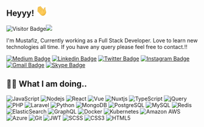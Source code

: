 ## Heyyy! <img src="https://raw.githubusercontent.com/musfiz/musfiz/main/wave.gif" width="30">

![Visitor Badge](https://visitor-badge.laobi.icu/badge?page_id=musfiz.visitor-badge)![](https://hit.yhype.me/github/profile?user_id=2957624)

I'm Mustafiz, Currently working as a Full Stack Developer. Love to learn new technologies all time. If you have any query please feel free to contact.!!

[![Medium Badge](https://img.shields.io/badge/musfiz-12100E?style=flat&logo=medium&logoColor=white&link=https://medium.com/@musfiz)](https://medium.com/@musfiz)
[![Linkedin Badge](https://img.shields.io/badge/-musfiz-blue?style=flat&logo=Linkedin&logoColor=white&link=https://www.linkedin.com/in/musfiz/)](https://www.linkedin.com/in/musfiz/)
[![Twitter Badge](https://img.shields.io/badge/-musfiz-1DA1F2?style=flat&logo=twitter&logoColor=white&link=https://twitter.com/musfiz/)](https://twitter.com/musfiz)
[![Instagram Badge](https://img.shields.io/badge/-musfiz-8a3ab9?style=flat&logo=instagram&logoColor=white&link=https://instagram.com/musfiz/)](https://instagram.com/musfiz)
[![Gmail Badge](https://img.shields.io/badge/-mustafiz,info13@gmail.com-BB001B?style=flat&logo=Gmail&logoColor=white&link=mailto:mustafiz.info13@gmail.com)](mailto:mustafiz.info13@gmail.com)
[![Skype Badge](https://img.shields.io/badge/Skype-%2300AFF0.svg?style=for-the-badge&logo=Skype&logoColor=white)](https://join.skype.com/invite/wh6fNAm3zw09)


## 👨‍💻 What I am doing..

![JavaScript](https://img.shields.io/badge/-JavaScript-323330?style=flat&logo=javascript&logoColor=white)
![Nodejs](https://img.shields.io/badge/-Nodejs-68a063?style=flat&logo=Node.js&logoColor=white)
![React](https://img.shields.io/badge/-React-323330?style=flat&logo=react&logoColor=white)
![Vue](https://img.shields.io/badge/-Vue-4fc08d?style=flat&logo=vuedotjs&logoColor=fff)
![Nuxtjs](https://img.shields.io/badge/Nuxt-002E3B?style=flat&logo=nuxtdotjs&logoColor=#00DC82)
![TypeScript](https://img.shields.io/badge/-TypeScript-007ACC?style=flat&logo=typescript&logoColor=white)
![jQuery](https://img.shields.io/badge/jquery-%230769AD.svg?style=flat&logo=jquery&logoColor=white)
![PHP](https://img.shields.io/badge/php-%23777BB4.svg?style=flat&logo=php&logoColor=white)
![Laravel](https://img.shields.io/badge/laravel-%23FF2D20.svg?style=flat&logo=laravel&logoColor=white)
![Python](https://img.shields.io/badge/-Python-4B8BBE?style=flat&logo=Python&logoColor=white)
![MongoDB](https://img.shields.io/badge/-MongoDB-4DB33D?style=flat&logo=mongodb&logoColor=white)
![PostgreSQL](https://img.shields.io/badge/-PostgreSQL-336791?style=flat&logo=postgresql&logoColor=white)
![MySQL](https://img.shields.io/badge/-MySQL-00758F?style=flat&logo=mysql&logoColor=white)
![Redis](https://img.shields.io/badge/-Redis-D82C20?style=flat&logo=Redis&logoColor=white)
![ElasticSearch](https://img.shields.io/badge/-ElasticSearch-005571?style=flat&logo=elasticsearch&logoColor=white)
![GraphQL](https://img.shields.io/badge/-GraphQL-E10098?style=flat&logo=graphql&logoColor=white)
![Docker](https://img.shields.io/badge/-Docker-384d54?style=flat&logo=docker&logoColor=white)
![Kubernetes](https://img.shields.io/badge/-Kubernetes-326ce5?style=flat&logo=kubernetes&logoColor=white)
![Amazon AWS](https://img.shields.io/badge/Amazon%20AWS-FF9900?style=flat&logo=amazon-aws&logoColor=white)
![Azure](https://img.shields.io/badge/azure-%230072C6.svg?style=flat&logo=microsoftazure&logoColor=white)
![Git](https://img.shields.io/badge/-Git-f34f29?style=flat&logo=git&logoColor=white)
![JWT](https://img.shields.io/badge/JWT-black?style=flat&logo=JSON%20web%20tokens)
![SCSS](https://img.shields.io/badge/-SCSS-CC6699?style=flat&logo=sass&logoColor=white)
![CSS3](https://img.shields.io/badge/-CSS3-264de4?style=flat&logo=css3&logoColor=white)
![HTML5](https://img.shields.io/badge/-HTML5-f06529?style=flat&logo=html5&logoColor=white)

